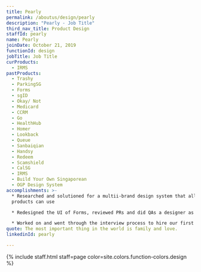 ```yaml
---
title: Pearly
permalink: /aboutus/design/pearly
description: "Pearly - Job Title"
third_nav_title: Product Design
staffId: pearly
name: Pearly
joinDate: October 21, 2019
functionId: design
jobTitle: Job Title
curProducts:
  - IRMS
pastProducts:
  - Trashy
  - ParkingSG
  - Forms
  - sgID
  - Okay/ Not
  - Medicard
  - CCRM
  - Go
  - HealthHub
  - Homer
  - Lookback
  - Queue
  - Sanbaiqian
  - Handsy
  - Redeem
  - Scamshield
  - CalSG
  - IRMS
  - Build Your Own Singaporean
  - OGP Design System
accomplishments: >-
  * Researched and solutioned for a multii-brand design system that all OGP
  products can use

  * Redesigned the UI of Forms, reviewed PRs and did QAs a designer as well

  * Worked on and went through the interview process to hire our first ever Product Design Manager!
quote: The most important thing in the world is family and love.
linkedinId: pearly

---
```


{% include staff.html staff=page color=site.colors.function-colors.design %}
